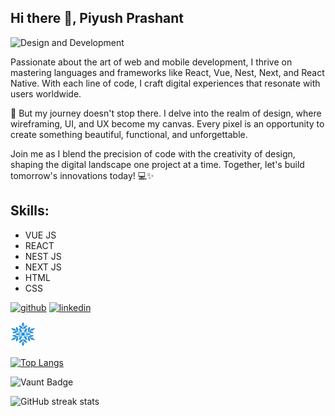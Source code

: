 ## Hi there 👋, Piyush Prashant
![Design and Development](https://media.licdn.com/dms/image/D4D16AQFcJZRW4pGHGQ/profile-displaybackgroundimage-shrink_350_1400/0/1675138296485?e=1719446400&v=beta&t=uJ8b9IIQtv7SjBIhZYQERu6pL5xg-9WOrEyhCcR0kj4)

Passionate about the art of web and mobile development, I thrive on mastering languages and frameworks like React, Vue, Nest, Next, and React Native. With each line of code, I craft digital experiences that resonate with users worldwide.

🎨 But my journey doesn't stop there. I delve into the realm of design, where wireframing, UI, and UX become my canvas. Every pixel is an opportunity to create something beautiful, functional, and unforgettable.

Join me as I blend the precision of code with the creativity of design, shaping the digital landscape one project at a time. Together, let's build tomorrow's innovations today! 💻✨

## Skills:
  - VUE JS 
  - REACT 
  - NEST JS 
  - NEXT JS 
  - HTML 
  - CSS
    
[<img src='https://cdn.jsdelivr.net/npm/simple-icons@3.0.1/icons/github.svg' alt='github' height='40'>](https://github.com/piyushprashant93)  [<img src='https://cdn.jsdelivr.net/npm/simple-icons@3.0.1/icons/linkedin.svg' alt='linkedin' height='40'>](https://www.linkedin.com/in/https://www.linkedin.com/in/piyush-prashant-51b86b151//)  

<a href='https://archiveprogram.github.com/'><img src='https://raw.githubusercontent.com/acervenky/animated-github-badges/master/assets/acbadge.gif' width='40' height='40'></a> 

[![Top Langs](https://github-readme-stats.vercel.app/api/top-langs/?username=piyushprashant93)](https://github.com/anuraghazra/github-readme-stats)

![Vaunt Badge](https://api.vaunt.dev/v1/github/entities/piyushprashant93/contributions?format=svg&private=true)  

![GitHub streak stats](https://streak-stats.demolab.com/?user=piyushprashant93)  

